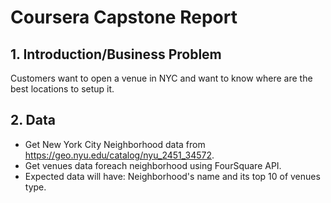 # Coursera Capstone Report
## 1. Introduction/Business Problem
Customers want to open a venue in NYC and want to know where are the best locations to setup it.

## 2. Data
* Get New York City Neighborhood data from https://geo.nyu.edu/catalog/nyu_2451_34572.
* Get venues data foreach neighborhood using FourSquare API.
* Expected data will have: Neighborhood's name and its top 10 of venues type.
